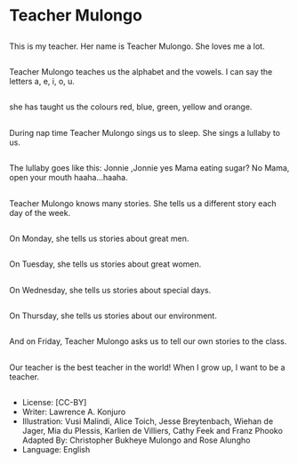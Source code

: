 # Teacher Mulongo

##
This is my teacher.
Her name is Teacher Mulongo.
She loves me a lot.

##
Teacher Mulongo teaches us the
alphabet and the vowels.
I can say the letters a, e, i, o, u.

##
she has taught us the colours
red, blue, green, yellow and
orange.

##
During nap time Teacher
Mulongo sings us to sleep.
She sings a lullaby to us.

##
The lullaby goes like this:
Jonnie ,Jonnie
yes Mama
eating sugar?
No Mama,
open your mouth
haaha...haaha.

##
Teacher Mulongo knows many stories.
She tells us a different story each day of the week.

##
On Monday, she tells us stories
about great men.

##
On Tuesday, she tells us stories
about great women.

##
On Wednesday, she tells us
stories about special days.

##
On Thursday, she tells us
stories about our environment.

##
And on Friday, Teacher Mulongo
asks us to tell our own stories to
the class.

##
Our teacher is the best teacher
in the world!
When I grow up, I want to be a
teacher.

##
* License: [CC-BY]
* Writer: Lawrence A. Konjuro
* Illustration: Vusi Malindi, Alice Toich, Jesse Breytenbach, Wiehan de Jager, Mia du Plessis, Karlien de Villiers, Cathy Feek and Franz Phooko
Adapted By: Christopher Bukheye Mulongo and Rose Alungho
* Language: English
